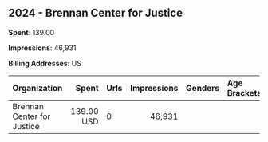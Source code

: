 ## 2024 - Brennan Center for Justice 
**Spent**: 139.00

**Impressions**: 46,931

**Billing Addresses**: US

|Organization|Spent|Urls|Impressions|Genders|Age Brackets|Country Codes|
|:---|---:|:---|---:|:---|:---|:---|
|Brennan Center for Justice|139.00 USD|[0](https://www.snap.com/political-ads/asset/9c44ca7bdcc30e713def72db83eb72fa0aa5ba9a9e99b182d1a9d51c75026c76?mediaType=mp4)|46,931|||united states|
